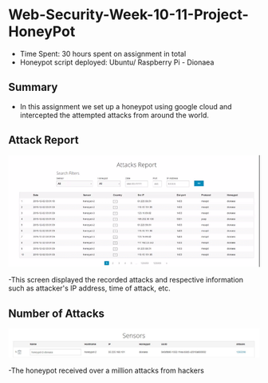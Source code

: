 # Web-Security-Week-10-11-Project-HoneyPot

- Time Spent: 30 hours spent on assignment in total 
- Honeypot script deployed: Ubuntu/ Raspberry Pi - Dionaea

## Summary 
- In this assignment we set up a honeypot using google cloud and intercepted the attempted attacks from around the world. 

## Attack Report 
![](report.gif)

-This screen displayed the recorded attacks and respective information such as attacker's IP address, time of attack, etc.

## Number of Attacks 
![Image description](https://github.com/wlee004/Web-Security-Week-10-11-Project-HoneyPot/blob/master/attacks.JPG)

-The honeypot received over a million attacks from hackers 


